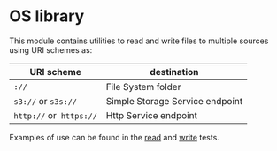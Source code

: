# OS library

This module contains utilities to read and write files to multiple sources using URI schemes as:

| URI scheme | destination                     |
|---|---------------------------------|
| `://` | File System folder | 
| `s3://` or `s3s://` | Simple Storage Service endpoint |
| `http://` or` https://` | Http Service endpoint |

Examples of use can be found in the [read](readfile_test.go) and [write](writefile_test.go) tests.